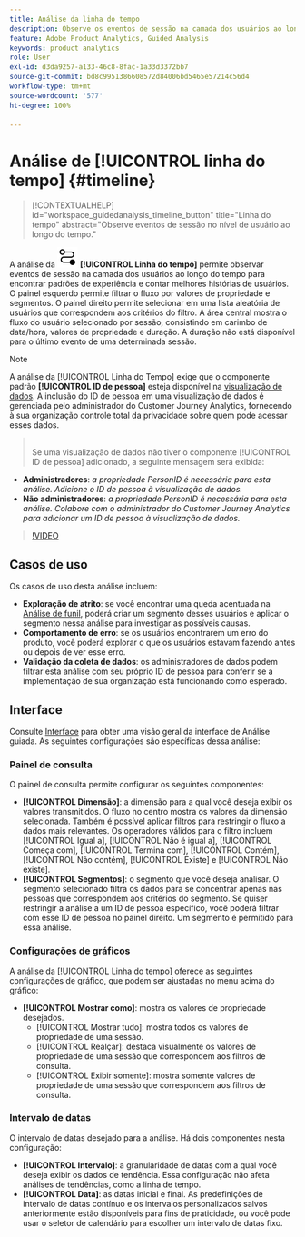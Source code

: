 ```yaml
---
title: Análise da linha do tempo
description: Observe os eventos de sessão na camada dos usuários ao longo do tempo para encontrar padrões de experiência.
feature: Adobe Product Analytics, Guided Analysis
keywords: product analytics
role: User
exl-id: d3da9257-a133-46c8-8fac-1a33d3372bb7
source-git-commit: bd8c9951386608572d84006bd5465e57214c56d4
workflow-type: tm+mt
source-wordcount: '577'
ht-degree: 100%

---
```


# Análise de [!UICONTROL linha do tempo] {#timeline}

<!-- markdownlint-disable MD034 -->

>[!CONTEXTUALHELP]
>id="workspace_guidedanalysis_timeline_button"
>title="Linha do tempo"
>abstract="Observe eventos de sessão no nível de usuário ao longo do tempo."

<!-- markdownlint-enable MD034 -->

A análise da ![Timeline](/help/assets/icons/Timeline.svg) **[!UICONTROL Linha do tempo]** permite observar eventos de sessão na camada dos usuários ao longo do tempo para encontrar padrões de experiência e contar melhores histórias de usuários. O painel esquerdo permite filtrar o fluxo por valores de propriedade e segmentos. O painel direito permite selecionar em uma lista aleatória de usuários que correspondem aos critérios do filtro. A área central mostra o fluxo do usuário selecionado por sessão, consistindo em carimbo de data/hora, valores de propriedade e duração. A duração não está disponível para o último evento de uma determinada sessão.


>[!NOTE]
>
>A análise da [!UICONTROL Linha do Tempo] exige que o componente padrão **[!UICONTROL ID de pessoa]** esteja disponível na [visualização de dados](/help/data-views/component-reference.md#optional). A inclusão do ID de pessoa em uma visualização de dados é gerenciada pelo administrador do Customer Journey Analytics, fornecendo à sua organização controle total da privacidade sobre quem pode acessar esses dados.
>><br/>Se uma visualização de dados não tiver o componente [!UICONTROL ID de pessoa] adicionado, a seguinte mensagem será exibida:
>
>* **Administradores**: *a propriedade PersonID é necessária para esta análise. Adicione o ID de pessoa à visualização de dados.*
>* **Não administradores**: *a propriedade PersonID é necessária para esta análise. Colabore com o administrador do Customer Journey Analytics para adicionar um ID de pessoa à visualização de dados.*

>[!VIDEO](https://video.tv.adobe.com/v/3435772/?quality=12&learn=on&captions=por_br)



## Casos de uso

Os casos de uso desta análise incluem:

* **Exploração de atrito**: se você encontrar uma queda acentuada na [Análise de funil](funnel.md), poderá criar um segmento desses usuários e aplicar o segmento nessa análise para investigar as possíveis causas.
* **Comportamento de erro**: se os usuários encontrarem um erro do produto, você poderá explorar o que os usuários estavam fazendo antes ou depois de ver esse erro.
* **Validação da coleta de dados**: os administradores de dados podem filtrar esta análise com seu próprio ID de pessoa para conferir se a implementação de sua organização está funcionando como esperado.

## Interface

Consulte [Interface](../overview.md#interface) para obter uma visão geral da interface de Análise guiada. As seguintes configurações são específicas dessa análise:

### Painel de consulta

O painel de consulta permite configurar os seguintes componentes:

* **[!UICONTROL Dimensão]**: a dimensão para a qual você deseja exibir os valores transmitidos. O fluxo no centro mostra os valores da dimensão selecionada. Também é possível aplicar filtros para restringir o fluxo a dados mais relevantes. Os operadores válidos para o filtro incluem [!UICONTROL Igual a], [!UICONTROL Não é igual a], [!UICONTROL Começa com], [!UICONTROL Termina com], [!UICONTROL Contém], [!UICONTROL Não contém], [!UICONTROL Existe] e [!UICONTROL Não existe].
* **[!UICONTROL Segmentos]**: o segmento que você deseja analisar. O segmento selecionado filtra os dados para se concentrar apenas nas pessoas que correspondem aos critérios do segmento. Se quiser restringir a análise a um ID de pessoa específico, você poderá filtrar com esse ID de pessoa no painel direito. Um segmento é permitido para essa análise.

### Configurações de gráficos

A análise da [!UICONTROL Linha do tempo] oferece as seguintes configurações de gráfico, que podem ser ajustadas no menu acima do gráfico:

* **[!UICONTROL Mostrar como]**: mostra os valores de propriedade desejados.
   * [!UICONTROL Mostrar tudo]: mostra todos os valores de propriedade de uma sessão.
   * [!UICONTROL Realçar]: destaca visualmente os valores de propriedade de uma sessão que correspondem aos filtros de consulta.
   * [!UICONTROL Exibir somente]: mostra somente valores de propriedade de uma sessão que correspondem aos filtros de consulta.

### Intervalo de datas

O intervalo de datas desejado para a análise. Há dois componentes nesta configuração:

* **[!UICONTROL Intervalo]**: a granularidade de datas com a qual você deseja exibir os dados de tendência. Essa configuração não afeta análises de tendências, como a linha de tempo.
* **[!UICONTROL Data]**: as datas inicial e final. As predefinições de intervalo de datas contínuo e os intervalos personalizados salvos anteriormente estão disponíveis para fins de praticidade, ou você pode usar o seletor de calendário para escolher um intervalo de datas fixo.


<!--

## Example

See below for an example of the analysis.

![Timeline](../assets/timeline-new.png)

-->
